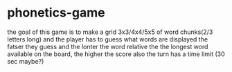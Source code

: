 # phonetics-game

the goal of this game is to make a grid 3x3/4x4/5x5 of word chunks(2/3 letters long) and the player has to guess what words are displayed
the fatser they guess and the lonter the word relative the the longest word available on the board, the higher the score
also the turn has a time limit (30 sec maybe?)
